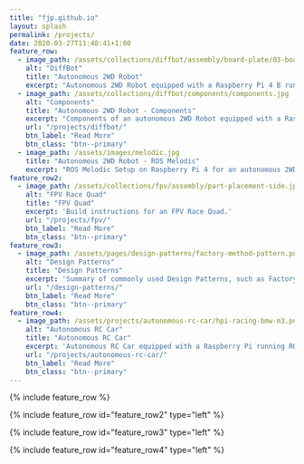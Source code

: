 ```yaml
---
title: "fjp.github.io"
layout: splash
permalink: /projects/
date: 2020-03-27T11:48:41+1:00
feature_row:
  - image_path: /assets/collections/diffbot/assembly/board-plate/03-board-plate-front-left.jpg
    alt: "DiffBot"
    title: "Autonomous 2WD Robot"
    excerpt: "Autonomous 2WD Robot equipped with a Raspberry Pi 4 B running ROS melodic to sense and act in an environment."
  - image_path: /assets/collections/diffbot/components/components.jpg
    alt: "Components"
    title: "Autonomous 2WD Robot - Components"
    excerpt: "Components of an autonomous 2WD Robot equipped with a Raspberry Pi 4 B running ROS melodic to sense and act in an environment."
    url: "/projects/diffbot/"
    btn_label: "Read More"
    btn_class: "btn--primary"
  - image_path: /assets/images/melodic.jpg
    title: "Autonomous 2WD Robot - ROS Melodic"
    excerpt: "ROS Melodic Setup on Raspberry Pi 4 for an autonomous 2WD Robot running ROS melodic to sense and act in an environment."
feature_row2:
  - image_path: /assets/collections/fpv/assembly/part-placement-side.jpg
    alt: "FPV Race Quad"
    title: "FPV Quad"
    excerpt: 'Build instructions for an FPV Race Quad.'
    url: "/projects/fpv/"
    btn_label: "Read More"
    btn_class: "btn--primary"
feature_row3:
  - image_path: /assets/pages/design-patterns/factory-method-pattern.png
    alt: "Design Patterns"
    title: "Design Patterns"
    excerpt: 'Summary of commonly used Design Patterns, such as Factory, Facade, Model View Controller.'
    url: "/design-patterns/"
    btn_label: "Read More"
    btn_class: "btn--primary"
feature_row4:
  - image_path: /assets/projects/autonomous-rc-car/hpi-racing-bmw-m3.png
    alt: "Autonomous RC Car"
    title: "Autonomous RC Car"
    excerpt: 'Autonomous RC Car equipped with a Raspberry Pi running ROS and Arduino to control its servos.'
    url: "/projects/autonomous-rc-car/"
    btn_label: "Read More"
    btn_class: "btn--primary"
---
```


{% include feature_row %}

{% include feature_row id="feature_row2" type="left" %}

{% include feature_row id="feature_row3" type="left" %}

{% include feature_row id="feature_row4" type="left" %}
